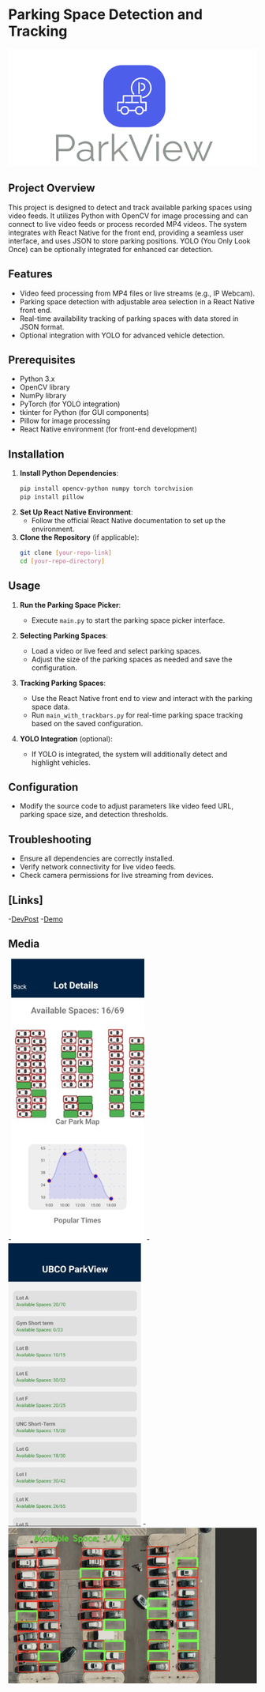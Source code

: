 
# Parking Space Detection and Tracking
![alt text](https://github.com/ammaarkhan/parkview/blob/main/ParkViewApp/parkview%20logo.png)
## Project Overview
This project is designed to detect and track available parking spaces using video feeds. It utilizes Python with OpenCV for image processing and can connect to live video feeds or process recorded MP4 videos. The system integrates with React Native for the front end, providing a seamless user interface, and uses JSON to store parking positions. YOLO (You Only Look Once) can be optionally integrated for enhanced car detection.

## Features
- Video feed processing from MP4 files or live streams (e.g., IP Webcam).
- Parking space detection with adjustable area selection in a React Native front end.
- Real-time availability tracking of parking spaces with data stored in JSON format.
- Optional integration with YOLO for advanced vehicle detection.

## Prerequisites
- Python 3.x
- OpenCV library
- NumPy library
- PyTorch (for YOLO integration)
- tkinter for Python (for GUI components)
- Pillow for image processing
- React Native environment (for front-end development)

## Installation
1. **Install Python Dependencies**:
   ```bash
   pip install opencv-python numpy torch torchvision
   pip install pillow
   ```
2. **Set Up React Native Environment**:
   - Follow the official React Native documentation to set up the environment.
3. **Clone the Repository** (if applicable):
   ```bash
   git clone [your-repo-link]
   cd [your-repo-directory]
   ```

## Usage
1. **Run the Parking Space Picker**:
   - Execute `main.py` to start the parking space picker interface.
2. **Selecting Parking Spaces**:
   - Load a video or live feed and select parking spaces.
   - Adjust the size of the parking spaces as needed and save the configuration.
3. **Tracking Parking Spaces**:
   - Use the React Native front end to view and interact with the parking space data.
   - Run `main_with_trackbars.py` for real-time parking space tracking based on the saved configuration.

4. **YOLO Integration** (optional):
   - If YOLO is integrated, the system will additionally detect and highlight vehicles.

## Configuration
- Modify the source code to adjust parameters like video feed URL, parking space size, and detection thresholds.

## Troubleshooting
- Ensure all dependencies are correctly installed.
- Verify network connectivity for live video feeds.
- Check camera permissions for live streaming from devices.

## [Links]
   -[DevPost](https://devpost.com/software/parkview)
   -[Demo](https://www.youtube.com/watch?v=i4-GDZVZWMw)

## Media
-![alt text](https://github.com/ammaarkhan/parkview/blob/main/ParkViewApp/details%20screen.jpg)
-![alt text](https://github.com/ammaarkhan/parkview/blob/main/ParkViewApp/home%20screen.jpg)
-![alt text](https://github.com/ammaarkhan/parkview/blob/main/ParkViewApp/object%20detection%20model.jpg)
